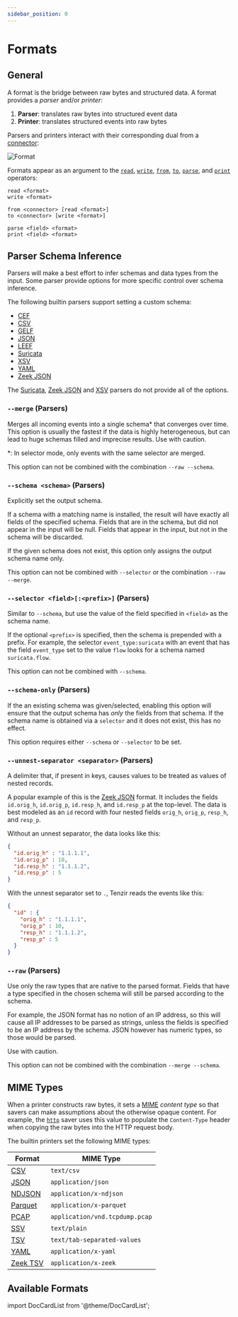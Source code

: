 ```yaml
---
sidebar_position: 0
---
```


# Formats

## General

A format is the bridge between raw bytes and structured data. A format provides
a *parser* and/or *printer*:

1. **Parser**: translates raw bytes into structured event data
2. **Printer**: translates structured events into raw bytes

Parsers and printers interact with their corresponding dual from a
[connector](connectors):

![Format](formats/format.excalidraw.svg)

Formats appear as an argument to the [`read`](operators/read.md),
[`write`](operators/write.md), [`from`](operators/from.md),
[`to`](operators/to.md), [`parse`](operators/parse.md), and
[`print`](operators/print.md) operators:

```
read <format>
write <format>

from <connector> [read <format>]
to <connector> [write <format>]

parse <field> <format>
print <field> <format>
```

## Parser Schema Inference

Parsers will make a best effort to infer schemas and data types from the input.
Some parser provide options for more specific control over schema inference.

The following builtin parsers support setting a custom schema:

- [CEF](formats/cef.md)
- [CSV](formats/csv.md)
- [GELF](formats/gelf.md)
- [JSON](formats/json.md)
- [LEEF](formats/leef.md)
- [Suricata](formats/suricata.md)
- [XSV](formats/xsv.md)
- [YAML](formats/json.md)
- [Zeek JSON](formats/zeek-json.md)

The [Suricata](formats/suricata.md), [Zeek JSON](formats/zeek-json.md) and
[XSV](formats/xsv.md) parsers do not provide all of the options.

### `--merge` (Parsers)

Merges all incoming events into a single schema\* that converges over time. This
option is usually the fastest if the data is highly heterogeneous, but can lead
to huge schemas filled and imprecise results. Use with caution.

\*: In selector mode, only events with the same selector are merged.

This option can not be combined with the combination `--raw --schema`.

### `--schema <schema>` (Parsers)

Explicitly set the output schema.

If a schema with a matching name is installed, the result will have exactly
all fields of the specified schema.
Fields that are in the schema, but did not appear in the input will be null.
Fields that appear in the input, but not in the schema will be discarded.

If the given schema does not exist, this option only assigns the output schema name only.

This option can not be combined with `--selector` or the combination `--raw --merge`.

### `--selector <field>[:<prefix>]` (Parsers)

Similar to `--schema`, but use the value of the field specified in `<field>`
as the schema name.

If the optional `<prefix>` is specified, then the schema is prepended with a
prefix. For example, the selector `event_type:suricata` with an event that has
the field `event_type` set to the value `flow` looks for a schema named
`suricata.flow`.

This option can not be combined with `--schema`.

### `--schema-only` (Parsers)

If the an existing schema was given/selected, enabling this option will ensure that the output
schema has *only* the fields from that schema. If the schema name is obtained via a `selector`
and it does not exist, this has no effect.

This option requires either `--schema` or `--selector` to be set.

### `--unnest-separator <separator>` (Parsers)

A delimiter that, if present in keys, causes values to be treated as values of
nested records.

A popular example of this is the [Zeek JSON](formats/zeek-json.md) format. It includes
the fields `id.orig_h`, `id.orig_p`, `id.resp_h`, and `id.resp_p` at the
top-level. The data is best modeled as an `id` record with four nested fields
`orig_h`, `orig_p`, `resp_h`, and `resp_p`.

Without an unnest separator, the data looks like this:

```json
{
  "id.orig_h" : "1.1.1.1",
  "id.orig_p" : 10,
  "id.resp_h" : "1.1.1.2",
  "id.resp_p" : 5
}
```

With the unnest separator set to `.`, Tenzir reads the events like this:

```json
{
  "id" : {
    "orig_h" : "1.1.1.1",
    "orig_p" : 10,
    "resp_h" : "1.1.1.2",
    "resp_p" : 5
  }
}
```

### `--raw` (Parsers)

Use only the raw types that are native to the parsed format. Fields that have a type
specified in the chosen schema will still be parsed according to the schema.

For example, the JSON format has no notion of an IP address, so this will cause all IP addresses
to be parsed as strings, unless the fields is specified to be an IP address by the schema.
JSON however has numeric types, so those would be parsed.

Use with caution.

This option can not be combined with the combination `--merge --schema`.

## MIME Types

When a printer constructs raw bytes, it sets a
[MIME](https://en.wikipedia.org/wiki/Media_type) *content type* so that savers
can make assumptions about the otherwise opaque content. For example, the
[`http`](connectors/http.md) saver uses this value to populate the
`Content-Type` header when copying the raw bytes into the HTTP request body.

The builtin printers set the following MIME types:

| Format                          | MIME Type                        |
|---------------------------------|----------------------------------|
| [CSV](formats/csv.md)           | `text/csv`                       |
| [JSON](formats/json.md)         | `application/json`               |
| [NDJSON](formats/json.md)       | `application/x-ndjson`           |
| [Parquet](formats/parquet.md)   | `application/x-parquet`          |
| [PCAP](formats/pcap.md)         | `application/vnd.tcpdump.pcap`   |
| [SSV](formats/ssv.md)           | `text/plain`                     |
| [TSV](formats/tsv.md)           | `text/tab-separated-values`      |
| [YAML](formats/yaml.md)         | `application/x-yaml`             |
| [Zeek TSV](formats/zeek-tsv.md) | `application/x-zeek`             |

## Available Formats

import DocCardList from '@theme/DocCardList';

<DocCardList />
